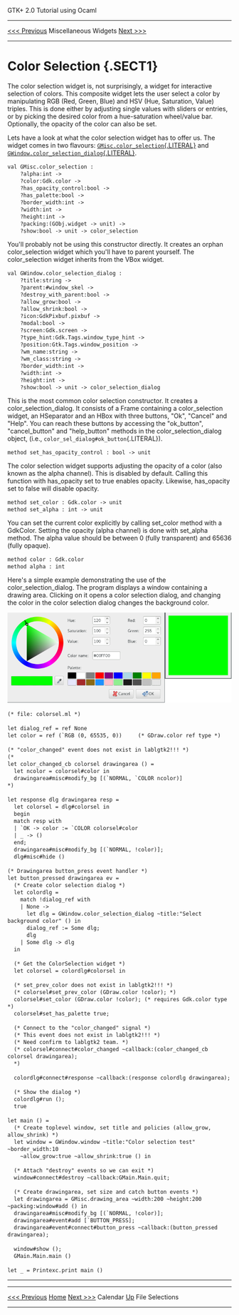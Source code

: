   GTK+ 2.0 Tutorial using Ocaml
  ------------------------------- ----------------------- ---------------------------
  [\<\<\< Previous](x1307.html)   Miscellaneous Widgets   [Next \>\>\>](x1415.html)

* * * * *

Color Selection {.SECT1}
===============

The color selection widget is, not surprisingly, a widget for
interactive selection of colors. This composite widget lets the user
select a color by manipulating RGB (Red, Green, Blue) and HSV (Hue,
Saturation, Value) triples. This is done either by adjusting single
values with sliders or entries, or by picking the desired color from a
hue-saturation wheel/value bar. Optionally, the opacity of the color can
also be set.

Lets have a look at what the color selection widget has to offer us. The
widget comes in two flavours:
[`GMisc.color_selection`{.LITERAL}](http://lablgtk.forge.ocamlcore.org/refdoc/GMisc.html#VALcolor_selection)
and
[`GWindow.color_selection_dialog`{.LITERAL}](http://lablgtk.forge.ocamlcore.org/refdoc/GWindow.html#VALcolor_selection_dialog).

~~~~ {.PROGRAMLISTING}
val GMisc.color_selection :
    ?alpha:int ->
    ?color:Gdk.color ->
    ?has_opacity_control:bool ->
    ?has_palette:bool ->
    ?border_width:int ->
    ?width:int ->
    ?height:int ->
    ?packing:(GObj.widget -> unit) ->
    ?show:bool -> unit -> color_selection
~~~~

You'll probably not be using this constructor directly. It creates an
orphan color\_selection widget which you'll have to parent yourself. The
color\_selection widget inherits from the VBox widget.

~~~~ {.PROGRAMLISTING}
val GWindow.color_selection_dialog :
    ?title:string ->
    ?parent:#window_skel ->
    ?destroy_with_parent:bool ->
    ?allow_grow:bool ->
    ?allow_shrink:bool ->
    ?icon:GdkPixbuf.pixbuf ->
    ?modal:bool ->
    ?screen:Gdk.screen ->
    ?type_hint:Gdk.Tags.window_type_hint ->
    ?position:Gtk.Tags.window_position ->
    ?wm_name:string ->
    ?wm_class:string ->
    ?border_width:int ->
    ?width:int ->
    ?height:int ->
    ?show:bool -> unit -> color_selection_dialog
~~~~

This is the most common color selection constructor. It creates a
color\_selection\_dialog. It consists of a Frame containing a
color\_selection widget, an HSeparator and an HBox with three buttons,
"Ok", "Cancel" and "Help". You can reach these buttons by accessing the
"ok\_button", "cancel\_button" and "help\_button" methods in the
color\_selection\_dialog object, (i.e.,
`color_sel_dialog#ok_button`{.LITERAL}).

~~~~ {.PROGRAMLISTING}
method set_has_opacity_control : bool -> unit
~~~~

The color selection widget supports adjusting the opacity of a color
(also known as the alpha channel). This is disabled by default. Calling
this function with has\_opacity set to true enables opacity. Likewise,
has\_opacity set to false will disable opacity.

~~~~ {.PROGRAMLISTING}
method set_color : Gdk.color -> unit
method set_alpha : int -> unit
~~~~

You can set the current color explicitly by calling set\_color method
with a GdkColor. Setting the opacity (alpha channel) is done with
set\_alpha method. The alpha value should be between 0 (fully
transparent) and 65636 (fully opaque).

~~~~ {.PROGRAMLISTING}
method color : Gdk.color
method alpha : int
~~~~

Here's a simple example demonstrating the use of the
color\_selection\_dialog. The program displays a window containing a
drawing area. Clicking on it opens a color selection dialog, and
changing the color in the color selection dialog changes the background
color.

![](images/colorsel.png)

~~~~ {.PROGRAMLISTING}
(* file: colorsel.ml *)

let dialog_ref = ref None
let color = ref (`RGB (0, 65535, 0))     (* GDraw.color ref type *)

(* "color_changed" event does not exist in lablgtk2!!! *)
(*
let color_changed_cb colorsel drawingarea () =
  let ncolor = colorsel#color in
  drawingarea#misc#modify_bg [(`NORMAL, `COLOR ncolor)]
*)

let response dlg drawingarea resp =
  let colorsel = dlg#colorsel in
  begin
  match resp with
  | `OK -> color := `COLOR colorsel#color
  | _ -> ()
  end;
  drawingarea#misc#modify_bg [(`NORMAL, !color)];
  dlg#misc#hide ()

(* Drawingarea button_press event handler *)
let button_pressed drawingarea ev =
  (* Create color selection dialog *)
  let colordlg =
    match !dialog_ref with
    | None ->
      let dlg = GWindow.color_selection_dialog ~title:"Select background color" () in
      dialog_ref := Some dlg;
      dlg
    | Some dlg -> dlg
  in

  (* Get the ColorSelection widget *)
  let colorsel = colordlg#colorsel in

  (* set_prev_color does not exist in lablgtk2!!! *)
  (* colorsel#set_prev_color (GDraw.color !color); *)
  colorsel#set_color (GDraw.color !color); (* requires Gdk.color type *)
  colorsel#set_has_palette true;

  (* Connect to the "color_changed" signal *)
  (* This event does not exist in lablgtk2!!! *)
  (* Need confirm to lablgtk2 team. *)
  (* colorsel#connect#color_changed ~callback:(color_changed_cb colorsel drawingarea);
  *)

  colordlg#connect#response ~callback:(response colordlg drawingarea);

  (* Show the dialog *)
  colordlg#run ();
  true
    
let main () =
  (* Create toplevel window, set title and policies (allow_grow, allow_shrink) *)
  let window = GWindow.window ~title:"Color selection test" ~border_width:10
    ~allow_grow:true ~allow_shrink:true () in

  (* Attach "destroy" events so we can exit *)
  window#connect#destroy ~callback:GMain.Main.quit;

  (* Create drawingarea, set size and catch button events *)
  let drawingarea = GMisc.drawing_area ~width:200 ~height:200 ~packing:window#add () in
  drawingarea#misc#modify_bg [(`NORMAL, !color)];
  drawingarea#event#add [`BUTTON_PRESS];
  drawingarea#event#connect#button_press ~callback:(button_pressed drawingarea);

  window#show ();
  GMain.Main.main ()

let _ = Printexc.print main ()
~~~~

* * * * *

  ------------------------------- -------------------- ---------------------------
  [\<\<\< Previous](x1307.html)   [Home](book1.html)   [Next \>\>\>](x1415.html)
  Calendar                        [Up](c953.html)      File Selections
  ------------------------------- -------------------- ---------------------------



